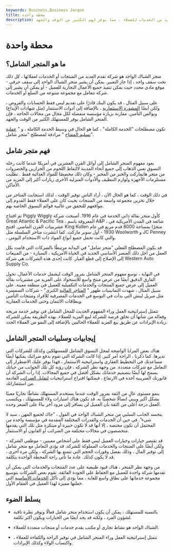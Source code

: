 ```yaml
---
keywords: Business,Business Jargon
title: محطة واحدة
description: متجر الشباك الواحد هو شركة أو موقع يقدم العديد من الخدمات للعملاء ، مما يوفر لهم الكثير من الوقت والجهد.
---
```


# محطة واحدة
## ما هو المتجر الشامل؟

متجر الشباك الواحد هو شركة تقدم العديد من المنتجات أو الخدمات لعملائها ، كل ذلك تحت سقف واحد ، إذا جاز التعبير. يمكن أن يشير متجر الشباك الواحد إلى سقف حرفي - موقع مادي محدد حيث يمكن تنفيذ جميع الأعمال التجارية للعميل - أو يمكن أن يشير إلى شركة تتعامل مع مجموعة متنوعة من السلع أو الخدمات.

على سبيل المثال ، قد يكون البنك قادرًا على تقديم ليس فقط الحسابات والقروض ، ولكن أيضًا [المشورة الاستثمارية](/investment-advice) ، بالإضافة إلى أدوات الاستثمار (مثل شهادات الإيداع) وبوالص التأمين. مقارنة بزيارة مؤسسة منفصلة لكل مجال من مجالات الحاجة ، فإن المتجر الشامل يوفر للمستهلك الكثير من الوقت والجهد.

تكون مصطلحات "الخدمة الكاملة" ، كما هو الحال في وسيط الخدمة الكاملة ، و " [عملية تسليم المفتاح](/turnkeybusiness) " مرادفة لمصطلح "متجر شامل".

## فهم متجر شامل

يعود مفهوم المتجر الشامل إلى أوائل القرن العشرين في أمريكا عندما كانت رحلة التسوق تعني الذهاب إلى جميع أنحاء المدينة لالتقاط اللحوم من الجزارين والخضروات من متجر هايماركت والخبز من المخبز - وكان ذلك مخصصًا للمواد الغذائية فقط . تطلبت مستلزمات الأجهزة ولوازم التنظيف والأدوات المنزلية الأخرى زيارات أكثر إلى المزيد من الأماكن.

في ذلك الوقت ، كما هو الحال الآن ، أراد الناس توفير الوقت ، لذلك استجابت المتاجر من خلال تخزين مجموعة واسعة من المنتجات بحيث كان على العملاء فقط القدوم إلى مواقعهم للتحقق من غالبية قوائم التسوق الخاصة بهم.

تم افتتاح Piggly Wiggly كأول متجر بقالة ذاتي الخدمة في عام 1916. أصبحت شركة Great Atlantic & Pacific Tea ، المعروفة باسم A&P ، شائعة في المدن الأمريكية في عشرينيات القرن الماضي. افتتح King Kullen متجرًا بمساحة 6000 قدم مربع في عام 1930 - أول سوبر ماركت. كما انتشرت متاجر السلسلة مثل Woolworth و JC Penney ، والتي كانت تحمل جميع أنواع المواد ذات الاستخدام اليومي.

قد يكون المصطلح الفعلي "متجر شامل" في البداية مرتبطًا بالشركات التي قامت بكل العمل من أجل ذلك العنصر الأساسي الجديد في الحياة الأمريكية ، السيارة - من المبيعات إلى الإصلاح إلى قطع الغيار. كانت إحدى هذه الشركات هي شركة Western Auto Supply Co.

في النهاية ، توسع مفهوم المتجر الشامل بمرور الوقت ليشمل خدمات الأعمال. تحول الفارق الدقيق أيضًا من عرض منتج واسع للاستحواذ على المزيد من مشتريات بقالة العميل إلى عرض جميع المنتجات والخدمات التكميلية للعميل في منطقة معينة. على سبيل المثال ، شهدت الثمانينيات ظهور " [المتاجر المالية](/financialsupermarket) الكبرى" - شركات السمسرة مثل ميريل لينش التي بدأت في التوسع في الخدمات المصرفية للأفراد ومنتجات التأمين وبطاقات الائتمان وحتى الخدمات العقارية.

تتمثل إستراتيجية العمل وراء المفهوم الحديث للمحل الشامل في توفير خدمة مريحة وفعالة من شأنها أن تخلق فرصة للشركة لبيع المزيد للعملاء. بهذه الطريقة يمكن للشركة زيادة الإيرادات عن طريق بيع المزيد للعملاء الحاليين بالإضافة إلى النمو من العملاء الجدد.

## إيجابيات وسلبيات المتجر الشامل

هناك بعض المزايا الواضحة لمحل التسوق الشامل للمستهلكين وكذلك للشركات التي تديرها. كما ذكرنا ، الراحة أمر كبير. إذا كانت الشركة التي تقوم بدفع ضرائبك يمكنها أيضًا مساعدتك في التخطيط العقاري واستراتيجية الاستثمار ، فهذا يوفر عليك الاضطرار إلى التعامل مع شركات متعددة. من وجهة نظر الشركة ، فإن رؤية كل تلك الجوانب من حياتك يسمح لها أيضًا بتصميم خدماتك بشكل أفضل في جميع المجالات. إذا رأت الشركة أن فاتورتك الضريبية آخذة في الارتفاع ، فيمكنها اقتراح استراتيجيات [لتقليل الضرائب](/tax-planning) القادمة من استثماراتك.

ينمو مستوى عالٍ من الثقة بمرور الوقت عندما يستخدم المستهلك نشاطًا تجاريًا معينًا بشكل أكبر ويبني اتصالًا شخصيًا به. قد تكون هناك امتيازات ولاء للمستهلك ، ويكتسب العمل درجة أعلى من الثقة بأن العميل لن يسافر إلى مزود آخر بناءً على السعر وحده.

يتجسد الجانب السلبي من متجر الشباك الواحد في القول ، "جاك لجميع المهن ، سيد لا شيء". في حين أن الخدمات والقدرات المختلفة المقدمة في مؤسسة واحدة من المحتمل أن تكون مختصة ، إلا أنها قد لا تكون خبيرة أو مبتكرة مثل تلك التي يقدمها متخصصون في مجالات مختلفة من الضرائب أو القانون أو الاستثمار.

قد تقتصر خيارات وخيارات العميل ليس فقط على أشخاص معينين - موظفي الشركة - ولكن أيضًا على المنتجات والخدمات المملوكة للشركة. قد يؤدي التعامل مع متجر شامل إلى توفير المال ، وذلك بفضل وفورات الحجم التي تتمتع بها الشركة ، ولكن مرة أخرى ، قد لا يكون كذلك. عادة ما تأتي راحة المحطة الواحدة بتكلفة.

من وجهة نظر المتجر ، هناك قيود طبيعية على عدد المنتجات والخدمات التي يمكن أن تقدمها شركة واحدة للعميل مع الحفاظ على الجودة الفائقة. تقوم بعض الشركات بتوسيع مجموعة خدماتها على نطاق واسع للغاية ، مما يؤدي إلى تآكل [الخدمات الأساسية](/core_competencies) التي جعلتها مميزة لهذا العميل في المقام الأول.

## يسلط الضوء

- بالنسبة للمستهلك ، يمكن أن يكون استخدام متجر شامل فعالًا ويوفر نظرة ثاقبة لشؤون الفرد ، ولكنه قد يحد أيضًا من الخيارات ويكون أكثر تكلفة.

- الشباك الواحد هو نشاط تجاري أو مكتب يقدم خدمات أو منتجات متعددة للعملاء.

- تتمثل إستراتيجية العمل وراء المتجر الشامل في توفير الراحة والكفاءة للعملاء ، واكتساب الولاء وكذلك الإيرادات.


